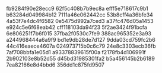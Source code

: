 fb9284f90e28ecc9
62f5c408b7b9ec8a
efff5e718617c9b1
b63284d049984b12
7111a46e062442cc
53b8cff4a36bfe34
4a53f7e4dc4f6582
0e5475d992a7ced3
a37fc476d05a1453
e924c5e6f68eab42
cff118103da94f23
5f2ae3424f91bcfa
6e806251f7b6f015
37fba2f0530c7fe9
388ac965352e3a93
a244968444a6a9f9
bd1e9db28de7d127
9dda03cd759fc2b6
44c416eaece4607a
024973715b0c6c79
24e8c3303ecb36fb
7af708bbfa1e05d1
a93378839615f00a
f2178fb4d106991f
2b902103e8b52d55
d45bd31985301fa2
b5a456145b2b6189
7ea82166e8d4bbd6
356dd1c875fd9507
